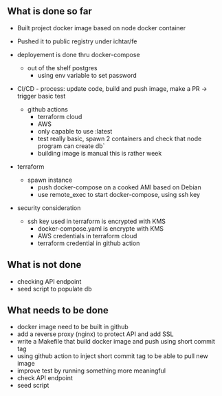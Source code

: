 ## What is done so far

- Built project docker image based on node docker container
- Pushed it to public registry under ichtar/fe

- deployement is done thru docker-compose
	- out of the shelf postgres
        - using env variable to set password

- CI/CD
        - process: update code, build and push image, make a PR -> trigger basic test
	- github actions
        - terraform cloud
        - AWS
        - only capable to use :latest
        - test really basic, spawn 2 containers and check that node program can create db`
        - building image is manual this is rather week
 

- terraform
	- spawn instance
        - push docker-compose on a cooked AMI based on Debian
        - use remote_exec to start docker-compose, using ssh key

- security consideration
	- ssh key used in terraform is encrypted with KMS
        - docker-compose.yaml is encrypte with KMS
        - AWS credentials in terraform cloud
        - terraform credential in github action

## What is not done

- checking API endpoint
- seed script to populate db

## What needs to be done

- docker image need to be built in github
- add a reverse proxy (nginx) to protect API and add SSL
- write a Makefile that build docker image and push using short commit tag
- using github action to inject short commit tag to be able to pull new image
- improve test by running something more meaningful
- check API endpoint
- seed script
